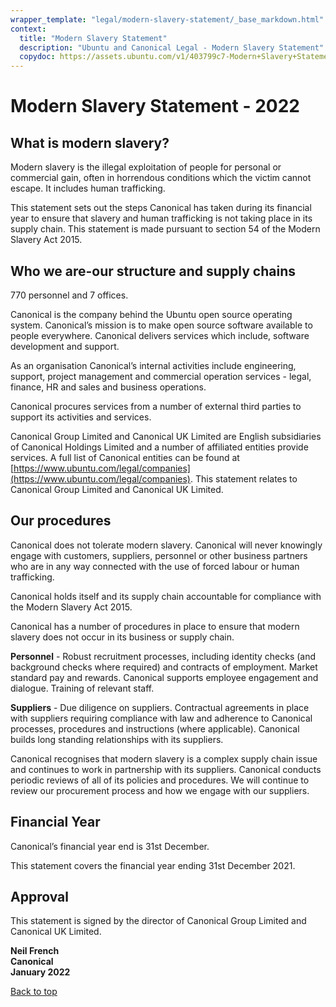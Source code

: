 ```yaml
---
wrapper_template: "legal/modern-slavery-statement/_base_markdown.html"
context:
  title: "Modern Slavery Statement"
  description: "Ubuntu and Canonical Legal - Modern Slavery Statement"
  copydoc: https://assets.ubuntu.com/v1/403799c7-Modern+Slavery+Statement+-+2022.pdf
---
```


# Modern Slavery Statement - 2022

## What is modern slavery?

Modern slavery is the illegal exploitation of people for personal or commercial gain, often in horrendous conditions which the victim cannot escape. It includes human trafficking.

This statement sets out the steps Canonical has taken during its financial year to ensure that slavery and human trafficking is not taking place in its supply chain. This statement is made pursuant to section 54 of the Modern Slavery Act 2015.

## Who we are-our structure and supply chains

770 personnel and 7 offices.

Canonical is the company behind the Ubuntu open source operating system. Canonical’s mission is to make open source software available to people everywhere. Canonical delivers services which include, software development and support.

As an organisation Canonical’s internal activities include engineering, support, project management and commercial operation services - legal, finance, HR and sales and business operations.

Canonical procures services from a number of external third parties to support its activities and services.

Canonical Group Limited and Canonical UK Limited are English subsidiaries of Canonical Holdings Limited and a number of affiliated entities provide services. A full list of Canonical entities can be found at [https://www.ubuntu.com/legal/companies](https://www.ubuntu.com/legal/companies). This statement relates to Canonical Group Limited and Canonical UK Limited.

## Our procedures

Canonical does not tolerate modern slavery. Canonical will never knowingly engage with customers, suppliers, personnel or other business partners who are in any way connected with the use of forced labour or human trafficking.

Canonical holds itself and its supply chain accountable for compliance with the Modern Slavery Act 2015.

Canonical has a number of procedures in place to ensure that modern slavery does not occur in its business or supply chain.

**Personnel** - Robust recruitment processes, including identity checks (and background checks where required) and contracts of employment. Market standard pay and rewards. Canonical supports employee engagement and dialogue. Training of relevant staff.

**Suppliers** - Due diligence on suppliers. Contractual agreements in place with suppliers requiring compliance with law and adherence to Canonical processes, procedures and instructions (where applicable). Canonical builds long standing relationships with its suppliers.

Canonical recognises that modern slavery is a complex supply chain issue and continues to work in partnership with its suppliers. Canonical conducts periodic reviews of all of its policies and procedures. We will continue to review our procurement process and how we engage with our suppliers.

## Financial Year

Canonical’s financial year end is 31st December.

This statement covers the financial year ending 31st December 2021.

## Approval

This statement is signed by the director of Canonical Group Limited and Canonical UK Limited.

**Neil French**<br />
**Canonical**<br />
**January 2022**

<div class="p-top">
  <a href="#" class="p-top__link">Back to top</a>
</div>
